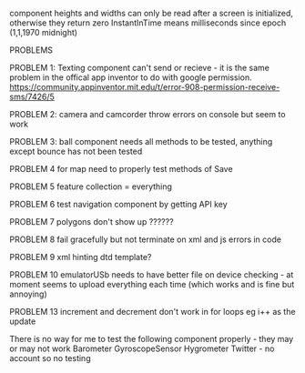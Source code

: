 component heights and widths can only be read after a screen is initialized, otherwise they return zero
InstantInTime means milliseconds since epoch (1,1,1970 midnight)

PROBLEMS

PROBLEM 1:
Texting component can't send or recieve - it is the same problem in the offical app inventor to do with google permission. https://community.appinventor.mit.edu/t/error-908-permission-receive-sms/7426/5 

PROBLEM 2:
camera and camcorder throw errors on console but seem to work

PROBLEM 3:
ball component needs all methods to be tested, anything except bounce has not been tested

PROBLEM 4
for map need to properly test methods of
Save

PROBLEM 5
feature collection = everything

PROBLEM 6
test navigation component by getting API key

PROBLEM 7
polygons don't show up ??????

PROBLEM 8
fail gracefully but not terminate on xml and js errors in code

PROBLEM 9
xml hinting dtd template?

PROBLEM 10
emulatorUSb needs to have better file on device checking - at moment seems to upload everything each time (which works and is fine but annoying)



PROBLEM 13
increment and decrement don't work in for loops eg i++ as the update



There is no way for me to test the following component properly - they may or may not work
Barometer
GyroscopeSensor
Hygrometer
Twitter - no account so no testing
